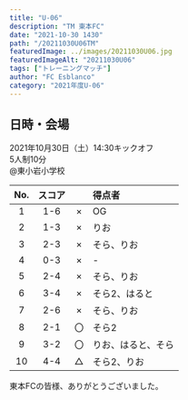 ```yaml
---
title: "U-06"
description: "TM 東本FC"
date: "2021-10-30 1430"
path: "/20211030U06TM"
featuredImage: ../images/20211030U06.jpg
featuredImageAlt: "20211030U06"
tags: ["トレーニングマッチ"]
author: "FC Esblanco"
category: "2021年度U-06"
---
```


## 日時・会場

2021年10月30日（土）14:30キックオフ<br>
5人制10分<br>
@東小岩小学校

| No.| スコア |   | 得点者  |
|:--:|:------:|:-:|:--------|
| 1  | 1-6 | × |OG|
| 2  | 1-3 | × |りお|
| 3  | 2-3 | × |そら、りお|
| 4  | 0-3 | × |-|
| 5  | 2-4 | × |そら、りお|
| 6  | 3-4 | × |そら2、はると|
| 7  | 2-6 | × |そら、りお|
| 8  | 2-1 | 〇 |そら2|
| 9  | 3-2 | 〇 |りお、はると、そら|
| 10 | 4-4 | △ |そら2、りお|

東本FCの皆様、ありがとうございました。